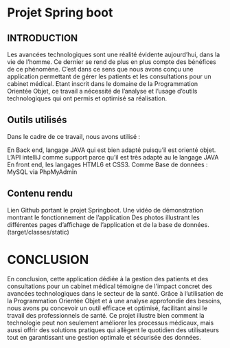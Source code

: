 # Projet Spring boot

## INTRODUCTION

Les avancées technologiques sont une réalité évidente aujourd’hui, dans la vie de l’homme. Ce dernier se rend de plus en plus compte des bénéfices de ce phénomène. C’est dans ce sens que nous avons conçu une application permettant de gérer les patients et les consultations pour un cabinet médical. Etant inscrit dans le domaine de la Programmation Orientée Objet, ce travail a nécessité de l’analyse et l’usage d’outils technologiques qui ont permis et optimisé sa réalisation.


## Outils utilisés
 

Dans le cadre de ce travail, nous avons utilisé :

En Back end, langage JAVA qui est bien adapté puisqu’il est orienté objet.
L’API intelliJ comme support parce qu’il est très adapté au le langage JAVA
En front end, les langages HTML6 et CSS3.
Comme Base de données : MySQL via PhpMyAdmin
 

## Contenu rendu
 

Lien Github portant le projet Springboot.
Une vidéo de démonstration montrant le fonctionnement de l’application
Des photos illustrant les différentes pages d’affichage de l’application et de la base de données.
 (target/classes/static)

# CONCLUSION

En conclusion, cette application dédiée à la gestion des patients et des consultations pour un cabinet médical témoigne de l'impact concret des avancées technologiques dans le secteur de la santé. Grâce à l’utilisation de la Programmation Orientée Objet et à une analyse approfondie des besoins, nous avons pu concevoir un outil efficace et optimisé, facilitant ainsi le travail des professionnels de santé. Ce projet illustre bien comment la technologie peut non seulement améliorer les processus médicaux, mais aussi offrir des solutions pratiques qui allègent le quotidien des utilisateurs tout en garantissant une gestion optimale et sécurisée des données.
